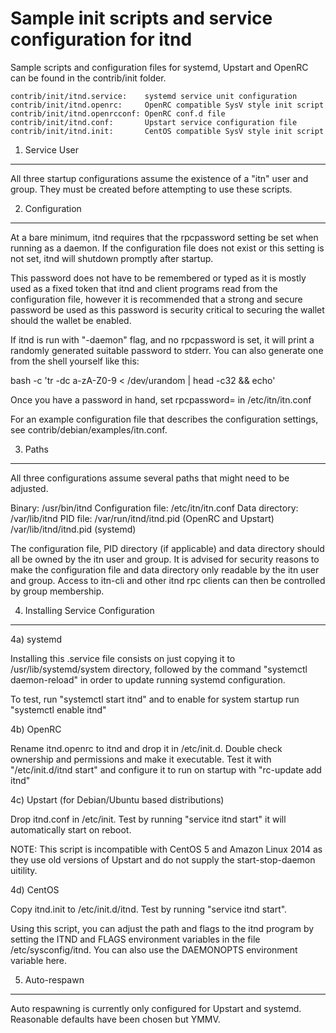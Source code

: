 Sample init scripts and service configuration for itnd
==========================================================

Sample scripts and configuration files for systemd, Upstart and OpenRC
can be found in the contrib/init folder.

    contrib/init/itnd.service:    systemd service unit configuration
    contrib/init/itnd.openrc:     OpenRC compatible SysV style init script
    contrib/init/itnd.openrcconf: OpenRC conf.d file
    contrib/init/itnd.conf:       Upstart service configuration file
    contrib/init/itnd.init:       CentOS compatible SysV style init script

1. Service User
---------------------------------

All three startup configurations assume the existence of a "itn" user
and group.  They must be created before attempting to use these scripts.

2. Configuration
---------------------------------

At a bare minimum, itnd requires that the rpcpassword setting be set
when running as a daemon.  If the configuration file does not exist or this
setting is not set, itnd will shutdown promptly after startup.

This password does not have to be remembered or typed as it is mostly used
as a fixed token that itnd and client programs read from the configuration
file, however it is recommended that a strong and secure password be used
as this password is security critical to securing the wallet should the
wallet be enabled.

If itnd is run with "-daemon" flag, and no rpcpassword is set, it will
print a randomly generated suitable password to stderr.  You can also
generate one from the shell yourself like this:

bash -c 'tr -dc a-zA-Z0-9 < /dev/urandom | head -c32 && echo'

Once you have a password in hand, set rpcpassword= in /etc/itn/itn.conf

For an example configuration file that describes the configuration settings,
see contrib/debian/examples/itn.conf.

3. Paths
---------------------------------

All three configurations assume several paths that might need to be adjusted.

Binary:              /usr/bin/itnd
Configuration file:  /etc/itn/itn.conf
Data directory:      /var/lib/itnd
PID file:            /var/run/itnd/itnd.pid (OpenRC and Upstart)
                     /var/lib/itnd/itnd.pid (systemd)

The configuration file, PID directory (if applicable) and data directory
should all be owned by the itn user and group.  It is advised for security
reasons to make the configuration file and data directory only readable by the
itn user and group.  Access to itn-cli and other itnd rpc clients
can then be controlled by group membership.

4. Installing Service Configuration
-----------------------------------

4a) systemd

Installing this .service file consists on just copying it to
/usr/lib/systemd/system directory, followed by the command
"systemctl daemon-reload" in order to update running systemd configuration.

To test, run "systemctl start itnd" and to enable for system startup run
"systemctl enable itnd"

4b) OpenRC

Rename itnd.openrc to itnd and drop it in /etc/init.d.  Double
check ownership and permissions and make it executable.  Test it with
"/etc/init.d/itnd start" and configure it to run on startup with
"rc-update add itnd"

4c) Upstart (for Debian/Ubuntu based distributions)

Drop itnd.conf in /etc/init.  Test by running "service itnd start"
it will automatically start on reboot.

NOTE: This script is incompatible with CentOS 5 and Amazon Linux 2014 as they
use old versions of Upstart and do not supply the start-stop-daemon uitility.

4d) CentOS

Copy itnd.init to /etc/init.d/itnd. Test by running "service itnd start".

Using this script, you can adjust the path and flags to the itnd program by
setting the ITND and FLAGS environment variables in the file
/etc/sysconfig/itnd. You can also use the DAEMONOPTS environment variable here.

5. Auto-respawn
-----------------------------------

Auto respawning is currently only configured for Upstart and systemd.
Reasonable defaults have been chosen but YMMV.
